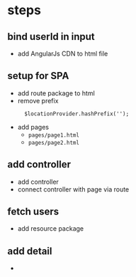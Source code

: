 # steps

## bind userId in input

- add AngularJs CDN to html file

## setup for SPA

- add route package to html
- remove prefix
  ```
    $locationProvider.hashPrefix('');
  ```
- add pages
  - `pages/page1.html`
  - `pages/page2.html`

## add controller

- add controller
- connect controller with page via route

## fetch users

- add resource package

## add detail

-
